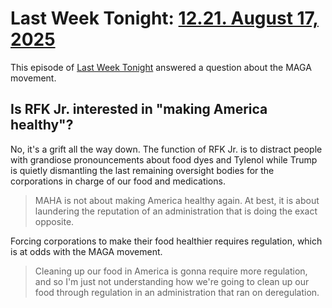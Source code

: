 # Last Week Tonight: [12.21. August 17, 2025](https://writecomments.com/transcripts/?md5=8c8f819bb6c0f73497fcae0983c0828f)

This episode of [Last Week Tonight](../../../2025/10/13/last-week-tonight.md) answered a question about the MAGA movement.

## Is RFK Jr. interested in "making America healthy"?

No, it's a grift all the way down. The function of RFK Jr. is to distract people with grandiose pronouncements about food dyes and Tylenol while Trump is quietly dismantling the last remaining oversight bodies for the corporations in charge of our food and medications.

> MAHA is not about making America healthy again. At best, it is about laundering the reputation of an administration that is doing the exact opposite.

Forcing corporations to make their food healthier requires regulation, which is at odds with the MAGA movement.

> Cleaning up our food in America is gonna require more regulation, and so I'm just not understanding how we're going to clean up our food through regulation in an administration that ran on deregulation.

